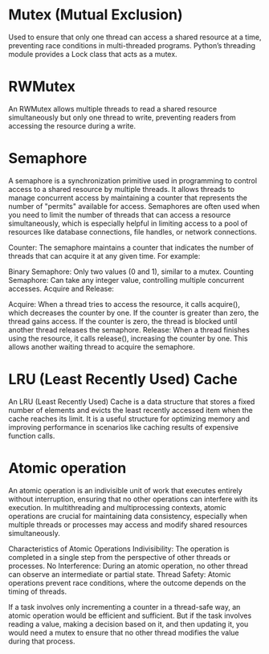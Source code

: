 # Mutex (Mutual Exclusion)

Used to ensure that only one thread can access a shared resource at a time, preventing race conditions in multi-threaded programs.
Python’s threading module provides a Lock class that acts as a mutex.

# RWMutex

An RWMutex allows multiple threads to read a shared resource simultaneously but only one thread to write, preventing readers from accessing the resource during a write.

# Semaphore

A semaphore is a synchronization primitive used in programming to control access to a shared resource by multiple threads. It allows threads to manage concurrent access by maintaining a counter that represents the number of "permits" available for access. Semaphores are often used when you need to limit the number of threads that can access a resource simultaneously, which is especially helpful in limiting access to a pool of resources like database connections, file handles, or network connections.

Counter: The semaphore maintains a counter that indicates the number of threads that can acquire it at any given time. For example:

Binary Semaphore: Only two values (0 and 1), similar to a mutex.
Counting Semaphore: Can take any integer value, controlling multiple concurrent accesses.
Acquire and Release:

Acquire: When a thread tries to access the resource, it calls acquire(), which decreases the counter by one.
If the counter is greater than zero, the thread gains access.
If the counter is zero, the thread is blocked until another thread releases the semaphore.
Release: When a thread finishes using the resource, it calls release(), increasing the counter by one. This allows another waiting thread to acquire the semaphore.

# LRU (Least Recently Used) Cache

An LRU (Least Recently Used) Cache is a data structure that stores a fixed number of elements and evicts the least recently accessed item when the cache reaches its limit. It is a useful structure for optimizing memory and improving performance in scenarios like caching results of expensive function calls.

# Atomic operation

An atomic operation is an indivisible unit of work that executes entirely without interruption, ensuring that no other operations can interfere with its execution. In multithreading and multiprocessing contexts, atomic operations are crucial for maintaining data consistency, especially when multiple threads or processes may access and modify shared resources simultaneously.

Characteristics of Atomic Operations
Indivisibility: The operation is completed in a single step from the perspective of other threads or processes.
No Interference: During an atomic operation, no other thread can observe an intermediate or partial state.
Thread Safety: Atomic operations prevent race conditions, where the outcome depends on the timing of threads.

If a task involves only incrementing a counter in a thread-safe way, an atomic operation would be efficient and sufficient. But if the task involves reading a value, making a decision based on it, and then updating it, you would need a mutex to ensure that no other thread modifies the value during that process.
